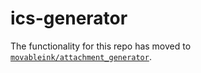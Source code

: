 ics-generator
=============

The functionality for this repo has moved to [`movableink/attachment_generator`](https://github.com/movableink/attachment_generator/blob/master/lib/calendar.js).
